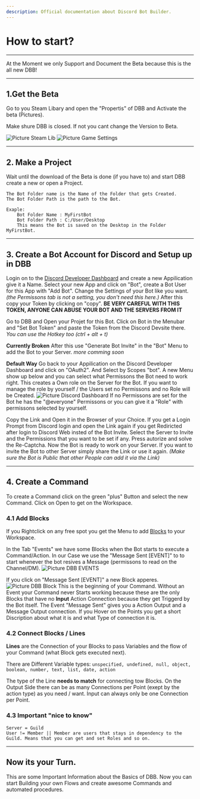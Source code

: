 ```yaml
---
description: Official documentation about Discord Bot Builder.
---
```


# How to start?
---
At the Moment we only Support and Document the Beta because this is the all new DBB!

--- 
## 1.Get the Beta

Go to you Steam Libary and open the "Propertis" of DBB and Activate the beta (Pictures).

Make shure DBB is closed. If not you cant change the Version to Beta.

![Picture Steam Lib](assets/Steam-Lib.png)
![Picture Game Settings](assets/Steam-Beta.png)

---
## 2. Make a Project

Wait until the download of the Beta is done (if you have to) and start DBB create a new or open a Project.

    The Bot Folder name is the Name of the Folder that gets Created.
    The Bot Folder Path is the path to the Bot.

    Exaple:
        Bot Folder Name : MyFirstBot
        Bot Folder Path : C:/User/Desktop
        This means the Bot is saved on the Desktop in the Folder MyFirstBot.

---
## 3. Create a Bot Account for Discord and Setup up in DBB

Login on to the [Discord Developer Dashboard](https://discordapp.com/developers/applications/) and create a new Appilication give it a Name.
Select your new App and click on "Bot", create a Bot User for this App with "Add Bot".
Change the Settings of your Bot like you want. *(the Permissons tab is not a setting, you don't need this here.)*
After this copy your Token by clicking on "copy". 
**BE VERY CAREFUL WITH THIS TOKEN, ANYONE CAN ABUSE YOUR BOT AND THE SERVERS FROM IT**

Go to DBB and Open your Projet for this Bot. Click on Bot in the Menubar and "Set Bot Token" and paste the Token from the Discord Devsite there. 
*You can use the Hotkey too (ctrl + alt + t)*

**Currently Broken**
After this use "Generate Bot Invite" in the "Bot" Menu to add the Bot to your Server.
*more comming soon* 

**Default Way**
Go back to your Appilication on the Discord Developer Dashboard and click on "OAuth2". And Select by Scopes "bot". A new Menu show up below and you can select what Permissons the Bot need to work right. This creates a Own role on the Server for the Bot. If you want to manage the role by yourself / the Users set no Permissons and no Role will be Created.
![Picture Discord Dashboard](assets/Discord-DevBoard-OAuth.png)
If no Permissons are set for the Bot he has the "@everyone" Permissons or you can give it a "Role" with permissons selected by yourself.

Copy the Link and Open it in the Browser of your Choice. If you get a Login Prompt from Discord login and open the Link again if you get Rediricted after login to Discord Web insted of the Bot Invite.
Select the Server to Invite and the Permissions that you want to be set if any. Press autorize and solve the Re-Captcha. Now the Bot is ready to work on your Server.
If you want to invite the Bot to other Server simply share the Link or use it again. *(Make sure the Bot is Public that other People can add it via the Link)*

---
## 4. Create a Command

To create a Command click on the green "plus" Button and select the new Command.
Click on Open to get on the Workspace.

### 4.1 Add Blocks
If you Rightclick on any free spot you get the Menu to add [Blocks](faq/blocks.md) to your Workspace.

In the Tab "Events" we have some Blocks when the Bot starts to execute a Command/Action. In our Case we use the "Message Sent \[EVENT]" to to start whenever the bot resives a Message (permissons to read on the Channel/DM). 
![Picture DBB EVENTS](assets/DBB-Events.png)

If you click on "Message Sent \[EVENT]" a new Block apperes.
![Picture DBB Block](assets/DBB-Hover-Desc.png)
This is the beginning of your Command. Without an Event your Command never Starts working because these are the only Blocks that have no **Input** Action Connection because they get Triggerd by the Bot itself.
The Event "Message Sent" gives you a Action Output and a Message Output connection. If you Hover on the Points you get a short Discription about what it is and what Type of connection it is.

### 4.2 Connect Blocks / Lines

**Lines**  are the Connection of your Blocks to pass Variables and the flow of your Command (what Block gets executed next).

There are Different Variable types:
` unspecified, undefined, null, object, boolean, number, text, list, date, action `

The type of the Line **needs to match** for connecting tow Blocks.
On the Output Side there can be as many Connections per Point (exept by the action type) as you need / want. Input can always only be one Connection per Point.

### 4.3 Important "nice to know"
    Server = Guild
    User != Member || Member are users that stays in dependency to the Guild. Means that you can get and set Roles and so on.

---
## Now its your Turn.
This are some Important Information about the Basics of DBB. Now you can start Building your own Flows and create awesome Commands and automated procedures.
